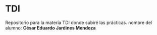 # TDI
Repositorio para la materia TDI donde subiré las prácticas.
nombre del alumno: **César Eduardo Jardines Mendoza**

